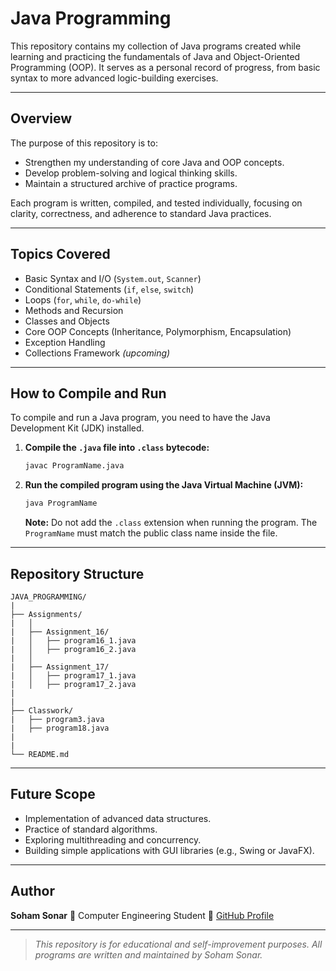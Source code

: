 # Java Programming

This repository contains my collection of Java programs created while learning and practicing the fundamentals of Java and Object-Oriented Programming (OOP).
It serves as a personal record of progress, from basic syntax to more advanced logic-building exercises.

---

## Overview
The purpose of this repository is to:
- Strengthen my understanding of core Java and OOP concepts.
- Develop problem-solving and logical thinking skills.
- Maintain a structured archive of practice programs.

Each program is written, compiled, and tested individually, focusing on clarity, correctness, and adherence to standard Java practices.

---

## Topics Covered
- Basic Syntax and I/O (`System.out`, `Scanner`)
- Conditional Statements (`if`, `else`, `switch`)
- Loops (`for`, `while`, `do-while`)
- Methods and Recursion
- Classes and Objects
- Core OOP Concepts (Inheritance, Polymorphism, Encapsulation)
- Exception Handling
- Collections Framework *(upcoming)*

---

## How to Compile and Run
To compile and run a Java program, you need to have the Java Development Kit (JDK) installed.

1.  **Compile the `.java` file into `.class` bytecode:**
    ```bash
    javac ProgramName.java
    ```
2.  **Run the compiled program using the Java Virtual Machine (JVM):**
    ```bash
    java ProgramName
    ```
    **Note:** Do not add the `.class` extension when running the program. The `ProgramName` must match the public class name inside the file.

---

## Repository Structure
```
JAVA_PROGRAMMING/
|
├── Assignments/
|   │
|   ├── Assignment_16/
|   │   ├── program16_1.java
|   │   ├── program16_2.java
|   │
|   ├── Assignment_17/
|   │   ├── program17_1.java
|   │   ├── program17_2.java
|   
|
├── Classwork/
|   ├── program3.java
|   ├── program18.java
|   
|
└── README.md
```

---

## Future Scope
- Implementation of advanced data structures.
- Practice of standard algorithms.
- Exploring multithreading and concurrency.
- Building simple applications with GUI libraries (e.g., Swing or JavaFX).

---

## Author
**Soham Sonar**
📍 Computer Engineering Student
🔗 [GitHub Profile](https://github.com/soham-exe)

---

> *This repository is for educational and self-improvement purposes. All programs are written and maintained by Soham Sonar.*
